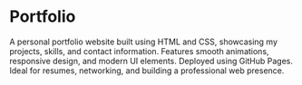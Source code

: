 # Portfolio
A personal portfolio website built using HTML and CSS, showcasing my projects, skills, and contact information. Features smooth animations, responsive design, and modern UI elements. Deployed using GitHub Pages. Ideal for resumes, networking, and building a professional web presence.
